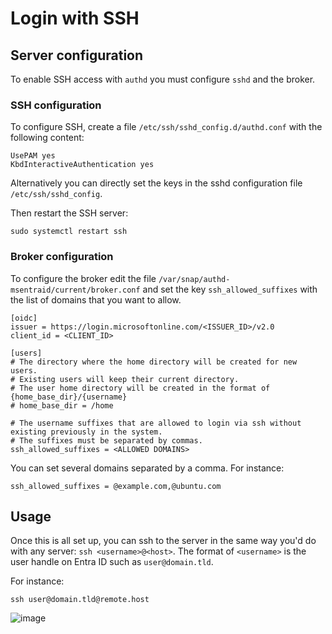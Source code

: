 # Login with SSH

## Server configuration

To enable SSH access with `authd` you must configure `sshd` and the broker.

### SSH configuration

To configure SSH, create a file `/etc/ssh/sshd_config.d/authd.conf` with the following content:

```
UsePAM yes
KbdInteractiveAuthentication yes
```

Alternatively you can directly set the keys in the sshd configuration file `/etc/ssh/sshd_config`.

Then restart the SSH server:

```
sudo systemctl restart ssh
```

### Broker configuration

To configure the broker edit the file `/var/snap/authd-msentraid/current/broker.conf` and set the key `ssh_allowed_suffixes` with the list of domains that you want to allow.

```
[oidc]
issuer = https://login.microsoftonline.com/<ISSUER_ID>/v2.0
client_id = <CLIENT_ID>

[users]
# The directory where the home directory will be created for new users.
# Existing users will keep their current directory.
# The user home directory will be created in the format of {home_base_dir}/{username}
# home_base_dir = /home

# The username suffixes that are allowed to login via ssh without existing previously in the system.
# The suffixes must be separated by commas.
ssh_allowed_suffixes = <ALLOWED DOMAINS>
```

You can set several domains separated by a comma. For instance:

```
ssh_allowed_suffixes = @example.com,@ubuntu.com
```

## Usage

Once this is all set up, you can ssh to the server in the same way you'd do with any server: `ssh <username>@<host>`. The format of `<username>` is the user handle on Entra ID such as `user@domain.tld`.

For instance:

```shell
ssh user@domain.tld@remote.host
```

![image](https://github.com/user-attachments/assets/d5d64f4e-6b97-46e7-b33b-737e73f7d70d)
